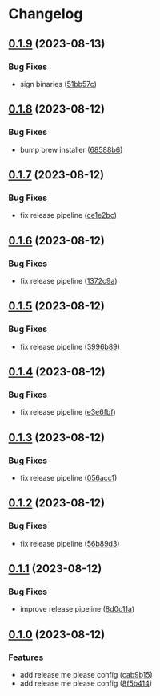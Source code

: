 # Changelog

## [0.1.9](https://github.com/nevse/conva/compare/v0.1.8...v0.1.9) (2023-08-13)


### Bug Fixes

* sign binaries ([51bb57c](https://github.com/nevse/conva/commit/51bb57c41bb18382acb0a844653927de99cad5e9))

## [0.1.8](https://github.com/nevse/conva/compare/v0.1.7...v0.1.8) (2023-08-12)


### Bug Fixes

* bump brew installer ([68588b6](https://github.com/nevse/conva/commit/68588b69520d22c7535066040131a44defb2f48a))

## [0.1.7](https://github.com/nevse/conva/compare/v0.1.6...v0.1.7) (2023-08-12)


### Bug Fixes

* fix release pipeline ([ce1e2bc](https://github.com/nevse/conva/commit/ce1e2bc0c482dd7f8acfa01b9e3292aa424a5041))

## [0.1.6](https://github.com/nevse/conva/compare/v0.1.5...v0.1.6) (2023-08-12)


### Bug Fixes

* fix release pipeline ([1372c9a](https://github.com/nevse/conva/commit/1372c9a7c327016d2150d1a44a2dcc478559b39c))

## [0.1.5](https://github.com/nevse/conva/compare/v0.1.4...v0.1.5) (2023-08-12)


### Bug Fixes

* fix release pipeline ([3996b89](https://github.com/nevse/conva/commit/3996b8908dceaab640129cb682a856d2ba580e92))

## [0.1.4](https://github.com/nevse/conva/compare/v0.1.3...v0.1.4) (2023-08-12)


### Bug Fixes

* fix release pipeline ([e3e6fbf](https://github.com/nevse/conva/commit/e3e6fbffc538b86f32b0eb64f51a26aaa48f40c9))

## [0.1.3](https://github.com/nevse/conva/compare/v0.1.2...v0.1.3) (2023-08-12)


### Bug Fixes

* fix release pipeline ([056acc1](https://github.com/nevse/conva/commit/056acc1d3a0737b61b2c2f7ee6341bf9e51a2057))

## [0.1.2](https://github.com/nevse/conva/compare/v0.1.1...v0.1.2) (2023-08-12)


### Bug Fixes

* fix release pipeline ([56b89d3](https://github.com/nevse/conva/commit/56b89d3ba479607532c3baf53548d1e21a0828ec))

## [0.1.1](https://github.com/nevse/conva/compare/v0.1.0...v0.1.1) (2023-08-12)


### Bug Fixes

* improve release pipeline ([8d0c11a](https://github.com/nevse/conva/commit/8d0c11a409d39253f0ed402787967dd4279ebc62))

## [0.1.0](https://github.com/nevse/conva/compare/0.0.1...v0.1.0) (2023-08-12)


### Features

* add release me please config ([cab9b15](https://github.com/nevse/conva/commit/cab9b159c78686a63a4fd19d266ce2e0d8c0ad93))
* add release me please config ([8f5b414](https://github.com/nevse/conva/commit/8f5b41402f4f0d9f867807f90158ee9de57e1ed5))
